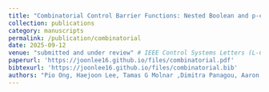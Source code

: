 ```yaml
---
title: "Combinatorial Control Barrier Functions: Nested Boolean and p-choose-r Compositions of Safety Constraints"
collection: publications
category: manuscripts
permalink: /publication/combinatorial
date: 2025-09-12
venue: "submitted and under review" # IEEE Control Systems Letters (L-CSS)
paperurl: 'https://joonlee16.github.io/files/combinatorial.pdf'
bibtexurl: 'https://joonlee16.github.io/files/combinatorial.bib'
authors: "Pio Ong, Haejoon Lee, Tamas G Molnar ,Dimitra Panagou, Aaron Ames"
---
```

